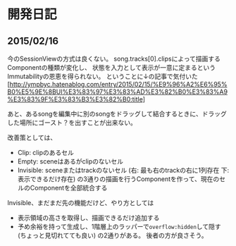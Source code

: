 # 開発日記

## 2015/02/16

今のSessionViewの方式は良くない。
song.tracks[0].clipsによって描画するComponentの種類が変化し、
状態を入力として表示が一意に定まるというImmutabilityの恩恵を得られない。
ということに↓の記事で気付いた
[http://ympbyc.hatenablog.com/entry/2015/02/15/%E9%96%A2%E6%95%B0%E5%9E%8BUI%E3%83%97%E3%83%AD%E3%82%B0%E3%83%A9%E3%83%9F%E3%83%B3%E3%82%B0:title]

あと、あるsongを編集中に別のsongをドラッグして結合するときに、ドラッグした場所にゴースト？を出すことが出来ない。

改善策としては、
  - Clip: clipのあるセル
  - Empty: sceneはあるがclipのないセル
  - Invisible: sceneまたはtrackのないセル (右: 最も右のtrackの右に1列存在 下: 表示できるだけ存在)
の3通りの描画を行うComponentを作って、現在のセルのComponentを全部統合する

Invisible、まだまだ先の機能だけど、やり方としては
  - 表示領域の高さを取得し、描画できるだけ追加する
  - 予め余裕を持って生成し、1階層上のラッパーで`overflow:hidden`して隠す (ちょっと見切れてても良い)
の2通りがある。
後者の方が良さそう。
